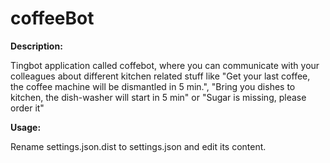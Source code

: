 # coffeeBot

**Description:**

Tingbot application called coffebot, where you can communicate with your colleagues about different kitchen related stuff
like "Get your last coffee, the coffee machine will be dismantled in 5 min.", "Bring you dishes to kitchen, the
dish-washer will start in 5 min" or "Sugar is missing, please order it"

**Usage:**

Rename settings.json.dist to settings.json and edit its content.